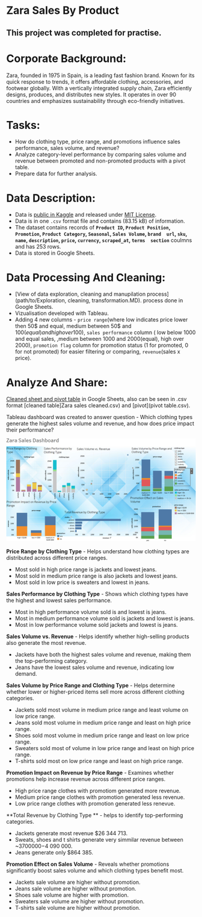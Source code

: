 # Zara Sales By Product

## This project was completed for practise.

# Corporate Background:
Zara, founded in 1975 in Spain, is a leading fast fashion brand. Known for its quick response to trends, it offers affordable clothing, accessories, and footwear globally. With a vertically integrated supply chain, Zara efficiently designs, produces, and distributes new styles.
It operates in over 90 countries and emphasizes sustainability through eco-friendly initiatives.

# Tasks:
* How do clothing type, price range, and promotions influence sales performance, sales volume, and revenue?
* Analyze category-level performance by comparing sales volume and revenue between promoted and non-promoted products with a pivot table.
* Prepare data for further analysis.

# Data Description:
* Data is [public in Kaggle](https://www.kaggle.com/datasets/xontoloyo/data-penjualan-zara/data) and released under [MIT License](https://www.mit.edu/~amini/LICENSE.md).
* Data is in one `.csv` format file and contains (83.15 kB) of information.
* The dataset contains records of **`Product ID`,	`Product Position`,	`Promotion`,	`Product Category`,	`Seasonal`,	`Sales Volume`,	`brand	url`,	`sku`,	`name`,	`description`,	`price`,	`currency`,	`scraped_at`,	`terms	section`** coulmns and has 253 rows.
* Data is stored in Google Sheets.

# Data Processing And Cleaning:
* [View of data exploration, cleaning and manupilation process](path/to/Exploration, cleaning, transformation.MD). process done in Google Sheets.
* Vizualisation developed with Tableau.
* Adding 4 new columns - `price range`(where low indicates price lower then 50$ and equal, medium between 50$ and 100$(equal) and high over 100$), `sales performance` column ( low below 1000 and equal sales, ,medium between 1000 and 2000(equal), high over 2000), `promotion flag` column for promotion status (1 for promoted, 0 for not promoted) for easier filtering or comparing, `revenue`(sales x price).

# Analyze And Share:
[Cleaned sheet and pivot table](https://docs.google.com/spreadsheets/d/1qM-US_Z5_eA7O50pTH4mnvdmK9CdFFQiH45qe5BHRhE/edit?usp=sharing) in Google Sheets, also can be seen in .csv format [cleaned table]Zara sales cleaned.csv) and [pivot](pivot table.csv).

Tableau dashboard was created to answer question - Which clothing types generate the highest sales volume and revenue, and how does price impact their performance?

![dashboard](zara_dashboard.PNG)

**Price Range by Clothing Type** - Helps understand how clothing types are distributed across different price ranges.
* Most sold in high price range is jackets and lowest jeans.
* Most sold in medium price range is also jackets and lowest jeans.
* Most sold in low price is sweaters and lowest in jeans.

**Sales Performance by Clothing Type** - Shows which clothing types have the highest and lowest sales performance.
* Most in high performance volume sold is and lowest is jeans.
* Most in medium performance volume sold is jackets and lowest is jeans.
* Most in low performance volume sold jackets and lowest is jeans.

**Sales Volume vs. Revenue** - Helps identify whether high-selling products also generate the most revenue.
* Jackets have both the highest sales volume and revenue, making them the top-performing category.
* Jeans have the lowest sales volume and revenue, indicating low demand.

**Sales Volume by Price Range and Clothing Type** - Helps determine whether lower or higher-priced items sell more across different clothing categories.
* Jackets sold most volume in medium price range and least volume on low price range.
* Jeans sold most volume in medium price range and least on high price range.
* Shoes sold most volume in medium price range and least on low price range.
* Sweaters sold most of volume in low price range and least on high price range.
* T-shirts sold most on low price range and least on high price range.

**Promotion Impact on Revenue by Price Range** - Examines whether promotions help increase revenue across different price ranges.
* High price range clothes with promotiom generated more revenue.
* Medium price range clothes with promotion generated less revenue.
* Low price range clothes with promotion generated less renevue.

**Total Revenue by Clothing Type ** - helps to identify top-performing categories.
* Jackets generate most revenue $26 344 713.
* Sweats, shoes and t shirts generate very simmilar revenue between ~$3 700 000-$4 090 000.
* Jeans generate only $864 385.

**Promotion Effect on Sales Volume** - Reveals whether promotions significantly boost sales volume and which clothing types benefit most.
* Jackets sale volume are higher without promotion.
* Jeans sale volume are higher without promotion.
* Shoes sale volume are higher with promotion.
* Sweaters  sale volume are higher without promotion.
* T-shirts  sale volume are higher without promotion.




